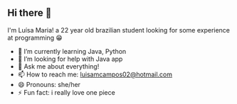 ## Hi there 👋

I'm Luísa Maria! a 22 year old brazilian student looking for some experience at programming 😁

- 🌱 I’m currently learning Java, Python
- 🤔 I’m looking for help with Java app
- 💬 Ask me about everything!
- 📫 How to reach me: luisamcampos02@hotmail.com 
- 😄 Pronouns: she/her
- ⚡ Fun fact: i really love one piece
